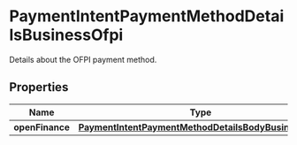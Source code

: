 

# PaymentIntentPaymentMethodDetailsBusinessOfpi

Details about the OFPI payment method.

## Properties

| Name | Type | Description | Notes |
|------------ | ------------- | ------------- | -------------|
|**openFinance** | [**PaymentIntentPaymentMethodDetailsBodyBusinessOfpi**](PaymentIntentPaymentMethodDetailsBodyBusinessOfpi.md) |  |  |



